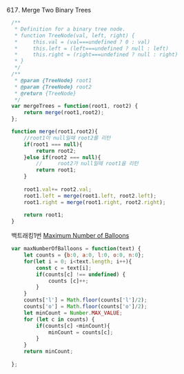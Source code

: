 617. Merge Two Binary Trees
```javascript
/**
 * Definition for a binary tree node.
 * function TreeNode(val, left, right) {
 *     this.val = (val===undefined ? 0 : val)
 *     this.left = (left===undefined ? null : left)
 *     this.right = (right===undefined ? null : right)
 * }
 */
/**
 * @param {TreeNode} root1
 * @param {TreeNode} root2
 * @return {TreeNode}
 */
var mergeTrees = function(root1, root2) {
    return merge(root1,root2);
};

function merge(root1,root2){
    //root1이 null일때 root2를 리턴
    if(root1 === null){
        return root2;
    }else if(root2 === null){
        //     root2가 null일때 root1을 리턴
        return root1;
    }
    
    root1.val+= root2.val;
    root1.left = merge(root1.left, root2.left);
    root1.right = merge(root1.right, root2.right);
    
    return root1;  
}
```


백트래킹1번 [Maximum Number of Balloons](https://leetcode.com/explore/challenge/card/september-leetcoding-challenge-2021/637/week-2-september-8th-september-14th/3973/)
```javascript
var maxNumberOfBalloons = function(text) {
    let counts = {b:0, a:0, l:0, o:0, n:0};
    for(let i = 0; i<text.length; i++){
        const c = text[i];
        if(counts[c] !== undefined) {
            counts [c]++;
        }
    }
    counts['l'] = Math.floor(counts['l']/2);
    counts['o'] = Math.floor(counts['o']/2);
    let minCount = Number.MAX_VALUE;
    for (let c in counts) { 
        if(counts[c] <minCount){
            minCount = counts[c];
        }
    }
    return minCount;
    
};
```
